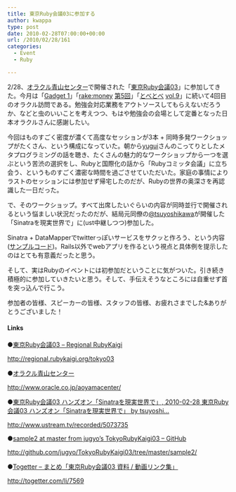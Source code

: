 ```yaml
---
title: 東京Ruby会議03に参加する
author: kwappa
type: post
date: 2010-02-28T07:00:00+00:00
url: /2010/02/28/161
categories:
  - Event
  - Ruby

---
```

2/28、<a target="_blank" href="http://www.oracle.co.jp/aoyamacenter/">オラクル青山センター</a>で開催された「<a target="_blank" href="http://regional.rubykaigi.org/tokyo03">東京Ruby会議03</a>」に参加してきた。今月は「<a target="_blank" href="http://gadget1.jus.or.jp/">Gadget 1</a>」「<a target="_blank" href="http://www31.atwiki.jp/rakemoney/">rake:money</a> <a target="_blank" href="http://atnd.org/events/3071">第5回</a>」「<a target="_blank" href="http://groups.google.co.jp/group/tobe-tobe">とべとべ</a> <a target="_blank" href="http://tobe-tobe.kwappa.net/wiki/?event%2F2010-02-17%20vol.9">vol.9</a>」に続いて4回目のオラクル訪問である。勉強会対応業務をアウトソースしてもらえないだろうか、などと虫のいいことを考えつつ、もはや勉強会の会場として定番となった日本オラクルさんに感謝したい。

今回はものすごく密度が濃くて高度なセッションが3本 + 同時多発ワークショップがたくさん、という構成になっていた。朝から<a target="_blank" href="http://yugui.jp/">yugui</a>さんのこってりとしたメタプログラミングの話を聴き、たくさんの魅力的なワークショップから一つを選ぶという苦渋の選択をし、Rubyと国際化の話から「Rubyコミッタ会議」に立ち会う、というものすごく濃密な時間を過ごさせていただいた。家庭の事情によりラストのセッションには参加せず帰宅したのだが、Rubyの世界の奥深さを再認識した一日だった。

<!--more-->

で、そのワークショップ。すべて出席したいぐらいの内容が同時並行で開催されるという悩ましい状況だったのだが、結局元同僚の<a target="_blank" href="http://twitter.com/tsuyoshikawa">@tsuyoshikawa</a>が開催した「Sinatraを現実世界で」に(ust中継しつつ)参加した。



Sinatra + DataMapperでtwitterっぽいサービスをサクッと作ろう、という内容(<a target="_blank" href="http://github.com/jugyo/TokyoRubyKaigi03/tree/master/sample2/">サンプルコード</a>)。Rails以外でwebアプリを作るという視点と具体例を提示したのはとても有意義だったと思う。

そして、実はRubyのイベントには初参加だということに気がついた。引き続き積極的に参加していきたいと思う。そして、手伝えそうなところには自重せず首を突っ込んで行こう。

参加者の皆様、スピーカーの皆様、スタッフの皆様、お疲れさまでした&ありがとうございました！

#### Links

●<a target="_blank" href="http://regional.rubykaigi.org/tokyo03">東京Ruby会議03 &#8211; Regional RubyKaigi</a>
  
http://regional.rubykaigi.org/tokyo03

●<a target="_blank" href="http://www.oracle.co.jp/aoyamacenter/">オラクル青山センター</a>
  
http://www.oracle.co.jp/aoyamacenter/

●<a target="_blank" href="http://www.ustream.tv/recorded/5073735">東京Ruby会議03 ハンズオン「Sinatraを現実世界で」, 2010-02-28 東京Ruby会議03 ハンズオン「Sinatraを現実世界で」 by tsuyoshi&#8230;</a>
  
http://www.ustream.tv/recorded/5073735

●<a target="_blank" href="http://github.com/jugyo/TokyoRubyKaigi03/tree/master/sample2/">sample2 at master from jugyo&#8217;s TokyoRubyKaigi03 &#8211; GitHub</a>
  
http://github.com/jugyo/TokyoRubyKaigi03/tree/master/sample2/

●<a href="http://togetter.com/li/7569" target="_blank">Togetter &#8211; まとめ「東京Ruby会議03 資料 / 動画リンク集」</a>
  
http://togetter.com/li/7569
